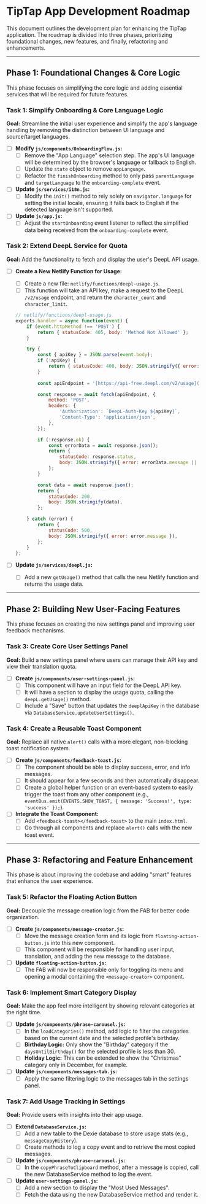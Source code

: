 # TipTap App Development Roadmap

This document outlines the development plan for enhancing the TipTap application. The roadmap is divided into three phases, prioritizing foundational changes, new features, and finally, refactoring and enhancements.

---

## Phase 1: Foundational Changes & Core Logic

This phase focuses on simplifying the core logic and adding essential services that will be required for future features.

### Task 1: Simplify Onboarding & Core Language Logic

**Goal:** Streamline the initial user experience and simplify the app's language handling by removing the distinction between UI language and source/target languages.

-   [ ] **Modify `js/components/OnboardingFlow.js`:**
    -   [ ] Remove the "App Language" selection step. The app's UI language will be determined by the browser's language or fallback to English.
    -   [ ] Update the `state` object to remove `appLanguage`.
    -   [ ] Refactor the `finishOnboarding` method to only pass `parentLanguage` and `targetLanguage` to the `onboarding-complete` event.

-   [ ] **Update `js/services/i18n.js`:**
    -   [ ] Modify the `init()` method to rely solely on `navigator.language` for setting the initial locale, ensuring it falls back to English if the detected language isn't supported.

-   [ ] **Update `js/app.js`:**
    -   [ ] Adjust the `startOnboarding` event listener to reflect the simplified data being received from the `onboarding-complete` event.

### Task 2: Extend DeepL Service for Quota

**Goal:** Add the functionality to fetch and display the user's DeepL API usage.

-   [ ] **Create a New Netlify Function for Usage:**
    -   [ ] Create a new file: `netlify/functions/deepl-usage.js`.
    -   [ ] This function will take an API key, make a request to the DeepL `/v2/usage` endpoint, and return the `character_count` and `character_limit`.

    ```javascript
    // netlify/functions/deepl-usage.js
    exports.handler = async function(event) {
        if (event.httpMethod !== 'POST') {
            return { statusCode: 405, body: 'Method Not Allowed' };
        }

        try {
            const { apiKey } = JSON.parse(event.body);
            if (!apiKey) {
                return { statusCode: 400, body: JSON.stringify({ error: 'API key is missing.' }) };
            }
            
            const apiEndpoint = '[https://api-free.deepl.com/v2/usage](https://api-free.deepl.com/v2/usage)';

            const response = await fetch(apiEndpoint, {
                method: 'POST',
                headers: {
                    'Authorization': `DeepL-Auth-Key ${apiKey}`,
                    'Content-Type': 'application/json',
                },
            });

            if (!response.ok) {
                const errorData = await response.json();
                return {
                    statusCode: response.status,
                    body: JSON.stringify({ error: errorData.message || 'DeepL API error' }),
                };
            }

            const data = await response.json();
            return {
                statusCode: 200,
                body: JSON.stringify(data),
            };

        } catch (error) {
            return {
                statusCode: 500,
                body: JSON.stringify({ error: error.message }),
            };
        }
    };
    ```

-   [ ] **Update `js/services/deepl.js`:**
    -   [ ] Add a new `getUsage()` method that calls the new Netlify function and returns the usage data.

---

## Phase 2: Building New User-Facing Features

This phase focuses on creating the new settings panel and improving user feedback mechanisms.

### Task 3: Create Core User Settings Panel

**Goal:** Build a new settings panel where users can manage their API key and view their translation quota.

-   [ ] **Create `js/components/user-settings-panel.js`:**
    -   [ ] This component will have an input field for the DeepL API key.
    -   [ ] It will have a section to display the usage quota, calling the `deepL.getUsage()` method.
    -   [ ] Include a "Save" button that updates the `deeplApiKey` in the database via `DatabaseService.updateUserSettings()`.

### Task 4: Create a Reusable Toast Component

**Goal:** Replace all native `alert()` calls with a more elegant, non-blocking toast notification system.

-   [ ] **Create `js/components/feedback-toast.js`:**
    -   [ ] The component should be able to display success, error, and info messages.
    -   [ ] It should appear for a few seconds and then automatically disappear.
    -   [ ] Create a global helper function or an event-based system to easily trigger the toast from any other component (e.g., `eventBus.emit(EVENTS.SHOW_TOAST, { message: 'Success!', type: 'success' });`).

-   [ ] **Integrate the Toast Component:**
    -   [ ] Add `<feedback-toast></feedback-toast>` to the main `index.html`.
    -   [ ] Go through all components and replace `alert()` calls with the new toast event.

---

## Phase 3: Refactoring and Feature Enhancement

This phase is about improving the codebase and adding "smart" features that enhance the user experience.

### Task 5: Refactor the Floating Action Button

**Goal:** Decouple the message creation logic from the FAB for better code organization.

-   [ ] **Create `js/components/message-creator.js`:**
    -   [ ] Move the message creation form and its logic from `floating-action-button.js` into this new component.
    -   [ ] This component will be responsible for handling user input, translation, and adding the new message to the database.

-   [ ] **Update `floating-action-button.js`:**
    -   [ ] The FAB will now be responsible only for toggling its menu and opening a modal containing the `<message-creator>` component.

### Task 6: Implement Smart Category Display

**Goal:** Make the app feel more intelligent by showing relevant categories at the right time.

-   [ ] **Update `js/components/phrase-carousel.js`:**
    -   [ ] In the `loadCategories()` method, add logic to filter the categories based on the current date and the selected profile's birthday.
    -   [ ] **Birthday Logic:** Only show the "Birthday" category if the `daysUntilBirthday()` for the selected profile is less than 30.
    -   [ ] **Holiday Logic:** This can be extended to show the "Christmas" category only in December, for example.

-   [ ] **Update `js/components/messages-tab.js`:**
    -   [ ] Apply the same filtering logic to the messages tab in the settings panel.

### Task 7: Add Usage Tracking in Settings

**Goal:** Provide users with insights into their app usage.

-   [ ] **Extend `DatabaseService.js`:**
    -   [ ] Add a new table to the Dexie database to store usage stats (e.g., `messageCopyHistory`).
    -   [ ] Create methods to log a copy event and to retrieve the most copied messages.

-   [ ] **Update `js/components/phrase-carousel.js`:**
    -   [ ] In the `copyPhraseToClipboard` method, after a message is copied, call the new DatabaseService method to log the event.

-   [ ] **Update `user-settings-panel.js`:**
    -   [ ] Add a new section to display the "Most Used Messages".
    -   [ ] Fetch the data using the new DatabaseService method and render it.